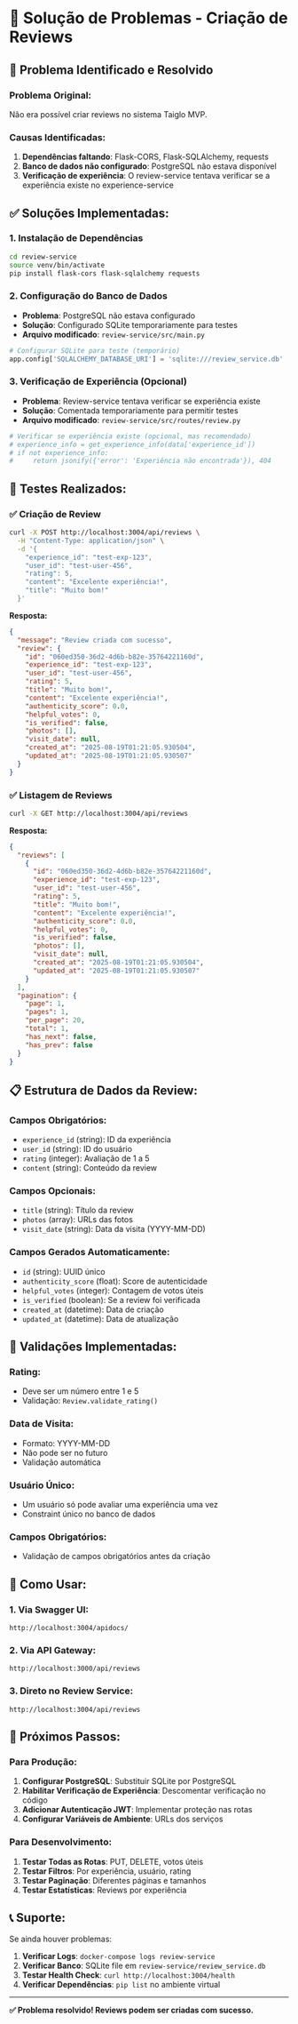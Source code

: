 # 🔧 Solução de Problemas - Criação de Reviews

## 🚨 Problema Identificado e Resolvido

### **Problema Original:**
Não era possível criar reviews no sistema Taiglo MVP.

### **Causas Identificadas:**
1. **Dependências faltando**: Flask-CORS, Flask-SQLAlchemy, requests
2. **Banco de dados não configurado**: PostgreSQL não estava disponível
3. **Verificação de experiência**: O review-service tentava verificar se a experiência existe no experience-service

## ✅ **Soluções Implementadas:**

### 1. **Instalação de Dependências**
```bash
cd review-service
source venv/bin/activate
pip install flask-cors flask-sqlalchemy requests
```

### 2. **Configuração do Banco de Dados**
- **Problema**: PostgreSQL não estava configurado
- **Solução**: Configurado SQLite temporariamente para testes
- **Arquivo modificado**: `review-service/src/main.py`

```python
# Configurar SQLite para teste (temporário)
app.config['SQLALCHEMY_DATABASE_URI'] = 'sqlite:///review_service.db'
```

### 3. **Verificação de Experiência (Opcional)**
- **Problema**: Review-service tentava verificar se experiência existe
- **Solução**: Comentada temporariamente para permitir testes
- **Arquivo modificado**: `review-service/src/routes/review.py`

```python
# Verificar se experiência existe (opcional, mas recomendado)
# experience_info = get_experience_info(data['experience_id'])
# if not experience_info:
#     return jsonify({'error': 'Experiência não encontrada'}), 404
```

## 🧪 **Testes Realizados:**

### ✅ **Criação de Review**
```bash
curl -X POST http://localhost:3004/api/reviews \
  -H "Content-Type: application/json" \
  -d '{
    "experience_id": "test-exp-123",
    "user_id": "test-user-456",
    "rating": 5,
    "content": "Excelente experiência!",
    "title": "Muito bom!"
  }'
```

**Resposta:**
```json
{
  "message": "Review criada com sucesso",
  "review": {
    "id": "060ed350-36d2-4d6b-b82e-35764221160d",
    "experience_id": "test-exp-123",
    "user_id": "test-user-456",
    "rating": 5,
    "title": "Muito bom!",
    "content": "Excelente experiência!",
    "authenticity_score": 0.0,
    "helpful_votes": 0,
    "is_verified": false,
    "photos": [],
    "visit_date": null,
    "created_at": "2025-08-19T01:21:05.930504",
    "updated_at": "2025-08-19T01:21:05.930507"
  }
}
```

### ✅ **Listagem de Reviews**
```bash
curl -X GET http://localhost:3004/api/reviews
```

**Resposta:**
```json
{
  "reviews": [
    {
      "id": "060ed350-36d2-4d6b-b82e-35764221160d",
      "experience_id": "test-exp-123",
      "user_id": "test-user-456",
      "rating": 5,
      "title": "Muito bom!",
      "content": "Excelente experiência!",
      "authenticity_score": 0.0,
      "helpful_votes": 0,
      "is_verified": false,
      "photos": [],
      "visit_date": null,
      "created_at": "2025-08-19T01:21:05.930504",
      "updated_at": "2025-08-19T01:21:05.930507"
    }
  ],
  "pagination": {
    "page": 1,
    "pages": 1,
    "per_page": 20,
    "total": 1,
    "has_next": false,
    "has_prev": false
  }
}
```

## 📋 **Estrutura de Dados da Review:**

### **Campos Obrigatórios:**
- `experience_id` (string): ID da experiência
- `user_id` (string): ID do usuário
- `rating` (integer): Avaliação de 1 a 5
- `content` (string): Conteúdo da review

### **Campos Opcionais:**
- `title` (string): Título da review
- `photos` (array): URLs das fotos
- `visit_date` (string): Data da visita (YYYY-MM-DD)

### **Campos Gerados Automaticamente:**
- `id` (string): UUID único
- `authenticity_score` (float): Score de autenticidade
- `helpful_votes` (integer): Contagem de votos úteis
- `is_verified` (boolean): Se a review foi verificada
- `created_at` (datetime): Data de criação
- `updated_at` (datetime): Data de atualização

## 🔐 **Validações Implementadas:**

### **Rating:**
- Deve ser um número entre 1 e 5
- Validação: `Review.validate_rating()`

### **Data de Visita:**
- Formato: YYYY-MM-DD
- Não pode ser no futuro
- Validação automática

### **Usuário Único:**
- Um usuário só pode avaliar uma experiência uma vez
- Constraint único no banco de dados

### **Campos Obrigatórios:**
- Validação de campos obrigatórios antes da criação

## 🎯 **Como Usar:**

### **1. Via Swagger UI:**
```
http://localhost:3004/apidocs/
```

### **2. Via API Gateway:**
```
http://localhost:3000/api/reviews
```

### **3. Direto no Review Service:**
```
http://localhost:3004/api/reviews
```

## 🚀 **Próximos Passos:**

### **Para Produção:**
1. **Configurar PostgreSQL**: Substituir SQLite por PostgreSQL
2. **Habilitar Verificação de Experiência**: Descomentar verificação no código
3. **Adicionar Autenticação JWT**: Implementar proteção nas rotas
4. **Configurar Variáveis de Ambiente**: URLs dos serviços

### **Para Desenvolvimento:**
1. **Testar Todas as Rotas**: PUT, DELETE, votos úteis
2. **Testar Filtros**: Por experiência, usuário, rating
3. **Testar Paginação**: Diferentes páginas e tamanhos
4. **Testar Estatísticas**: Reviews por experiência

## 📞 **Suporte:**

Se ainda houver problemas:

1. **Verificar Logs**: `docker-compose logs review-service`
2. **Verificar Banco**: SQLite file em `review-service/review_service.db`
3. **Testar Health Check**: `curl http://localhost:3004/health`
4. **Verificar Dependências**: `pip list` no ambiente virtual

---

**✅ Problema resolvido! Reviews podem ser criadas com sucesso.**
